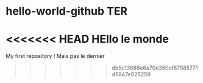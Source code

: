 # hello-world-github TER
<<<<<<< HEAD
HEllo le monde
=======
My first repository !
Mais pas le dernier
>>>>>>> db5c13688e6a70e350ef67585771d5847e025259
